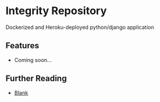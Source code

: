 # Integrity Repository

Dockerized and Heroku-deployed python/django application

## Features

- Coming soon...

## Further Reading

- [Blank](https://)
